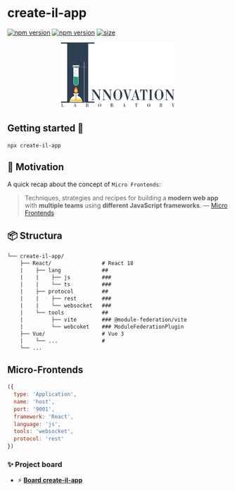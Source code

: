 # create-il-app

[![npm version](https://badge.fury.io/js/create-il-app.svg)](https://badge.fury.io/js/create-il-app) [![npm version](https://img.shields.io/npm/dm/create-il-app.svg)](https://badge.fury.io/js/create-il-app)
[![size][size]][size-url]

<div align="center"><img src="https://github.com/DemonDis/create-il-app/blob/main/images/InnoLab.png" height="150" alt="Innovation lab"></div>

## Getting started 🚀

```
npx create-il-app
```
## 💃 Motivation

A quick recap about the concept of `Micro Frontends`:

> Techniques, strategies and recipes for building a **modern web app** with **multiple teams** using **different JavaScript frameworks**. — [Micro Frontends](https://micro-frontends.org/)


## 📦 Structura
```
└── create-il-app/
    ├── React/                # React 18
    |    ├── lang             ## 
    |    |    ├── js          ### 
    |    |    └── ts          ### 
    |    ├── protocol         ## 
    |    |    ├── rest        ### 
    |    |    └── websocket   ### 
    |    └── tools            ## 
    |         ├── vite        ### @module-federation/vite
    |         └── webcoket    ### ModuleFederationPlugin
    ├── Vue/                  # Vue 3
    |    └── ...              # 
    └── ...
```
## Micro-Frontends
```js
({
  type: 'Application',
  name: 'host',
  port: '9001',
  framework: 'React',
  language: 'js',
  tools: 'websocket',
  protocol: 'rest'
})
```
### ✨ Project board
- ⚡ **[Board create-il-app](https://github.com/users/DemonDis/projects/2/views/1)**

[size]: https://packagephobia.now.sh/badge?p=create-il-app
[size-url]: https://packagephobia.now.sh/result?p=create-il-app